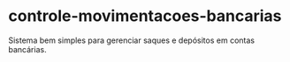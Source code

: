 # controle-movimentacoes-bancarias
Sistema bem simples para gerenciar saques e depósitos em contas bancárias.
